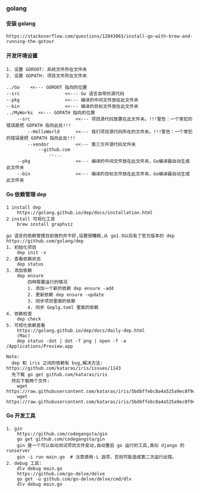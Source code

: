 ### golang ###

#### 安装 golang ###

    https://stackoverflow.com/questions/12843063/install-go-with-brew-and-running-the-gotour

#### 开发环境设置 ####

    1. 设置 GOROOT: 系统文件所在文件夹
    2. 设置 GOPATH: 项目文件所在文件夹

    ../Go    <<--- GOROOT 指向的位置
    --src                 <<--- Go 语言自带的源代码
    --pkg                 <<--- 编译的中间文件放在此文件夹
    --bin                 <<--- 编译的目标文件放在此文件夹
    ../MyWorks  <<--- GOPATH 指向的位置
        --src                 <<--- 项目源代码放置在此文件夹。!!!警告：一个常犯的错误是把 GOPATH 指向此处!!!
            --HelloWorld      <<--- 我们项目源代码所在的文件夹。!!!警告：一个常犯的错误是把 GOPATH 指向此处!!!
            --vendor          <<--- 第三方开源代码文件夹
                --github.com
                    --...
        --pkg                 <<--- 编译的中间文件放在此文件夹，Go编译器自动生成此文件夹
        --bin                 <<--- 编译的目标文件放在此文件夹，Go编译器自动生成此文件夹

#### Go 依赖管理 dep ####

    1 install dep
        https://golang.github.io/dep/docs/installation.html
    2 install 可视化工具
        brew install graphviz

    go 语言的依赖管理目前做的并不好,设置很糟糕,从 go1.9以后有了官方版本的 dep
    https://github.com/golang/dep
    1. 初始化项目
        dep init -v
    2. 查看依赖状态
        dep status
    3. 添加依赖
        dep ensure
            四种需要运行的情况
            1. 添加一个新的依赖 dep ensure -add
            2. 更新依赖 dep ensure -update
            3. 同步项目里面的依赖
            4. 同步 Goplg.toml 里面的依赖
    4. 依赖检查
        dep check
    5. 可视化依赖查看
        https://golang.github.io/dep/docs/daily-dep.html
        (Mac)
        dep status -dot | dot -T png | open -f -a /Applications/Preview.app

    Note:
      dep 和 iris 之间的依赖有 bug,解决方法: https://github.com/kataras/iris/issues/1143
      先下载 go get github.com/kataras/iris
      然后下载两个文件:
        wget https://raw.githubusercontent.com/kataras/iris/5bdbffebc8a4a525a9ec8f9d6425fc22f615f03c/Gopkg.toml
        wget https://raw.githubusercontent.com/kataras/iris/5bdbffebc8a4a525a9ec8f9d6425fc22f615f03c/Gopkg.lock
        

#### Go 开发工具 ####

    1. gin
        https://github.com/codegangsta/gin
        go get github.com/codegangsta/gin
        gin 是一个可以自动测试项目文件变动,自动重启 go 运行的工具,类似 django 的 runserver
        gin -i run main.go  # 注意使用-i 选项，否则可能造成第二次运行出错。
    2. debug 工具:
        dlv debug main.go
        https://github.com/go-delve/delve
        go get -u github.com/go-delve/delve/cmd/dlv
        dlv debug main.go
